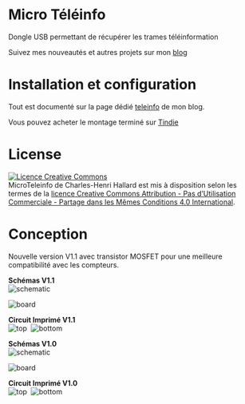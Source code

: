 Micro Téléinfo
==============
Dongle USB permettant de récupérer les trames téléinformation

Suivez mes nouveautés et autres projets sur mon [blog][4] 

Installation et configuration
==============================

Tout est documenté sur la page dédié [teleinfo][5] de mon blog.

Vous pouvez acheter le montage terminé sur [Tindie][6]

License
=======

<a rel="license" href="http://creativecommons.org/licenses/by-nc-sa/4.0/"><img alt="Licence Creative Commons" style="border-width:0" src="https://i.creativecommons.org/l/by-nc-sa/4.0/88x31.png" /></a><br /><span xmlns:dct="http://purl.org/dc/terms/" property="dct:title">MicroTeleinfo</span> de <span xmlns:cc="http://creativecommons.org/ns#" property="cc:attributionName">Charles-Henri Hallard</span> est mis à disposition selon les termes de la <a rel="license" href="http://creativecommons.org/licenses/by-nc-sa/4.0/">licence Creative Commons Attribution - Pas d’Utilisation Commerciale - Partage dans les Mêmes Conditions 4.0 International</a>.

Conception
==========

Nouvelle version V1.1 avec transistor MOSFET pour une meilleure compatibilité avec les compteurs.



**Schémas V1.1**  
![schematic](https://raw.github.com/hallard/teleinfo/master/MicroTeleinfo/MicroTeleinfo-V1.1-sch.png)

![board]( https://raw.github.com/hallard/teleinfo/master/MicroTeleinfo/MicroTeleinfo-V1.1-brd.png )

**Circuit Imprimé V1.1**  
![top](https://raw.github.com/hallard/teleinfo/master/MicroTeleinfo/MicroTeleinfo-V1.1-top.png)&nbsp;&nbsp;![bottom](https://raw.github.com/hallard/teleinfo/master/MicroTeleinfo/MicroTeleinfo-V1.1-bot.png)


**Schémas V1.0**  
![schematic](https://raw.github.com/hallard/teleinfo/master/MicroTeleinfo/MicroTeleinfo-sch.png)

![board]( https://raw.github.com/hallard/teleinfo/master/MicroTeleinfo/MicroTeleinfo-brd.png )

**Circuit Imprimé V1.0**  
![top](https://raw.github.com/hallard/teleinfo/master/MicroTeleinfo/MicroTeleinfo-top.png)&nbsp;&nbsp;![bottom](https://raw.github.com/hallard/teleinfo/master/MicroTeleinfo/MicroTeleinfo-bot.png)


[4]: http://hallard.me
[5]: http://hallard.me/teleinfo/
[6]: https://www.tindie.com/products/Hallard/micro-teleinfo/
